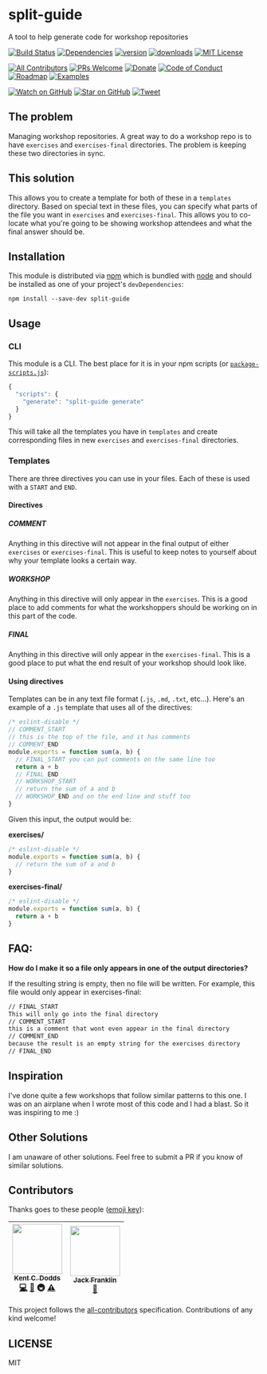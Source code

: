 # split-guide

A tool to help generate code for workshop repositories

[![Build Status][build-badge]][build]
[![Dependencies][dependencyci-badge]][dependencyci]
[![version][version-badge]][package]
[![downloads][downloads-badge]][npm-stat]
[![MIT License][license-badge]][LICENSE]

[![All Contributors](https://img.shields.io/badge/all_contributors-2-orange.svg?style=flat-square)](#contributors)
[![PRs Welcome][prs-badge]][prs]
[![Donate][donate-badge]][donate]
[![Code of Conduct][coc-badge]][coc]
[![Roadmap][roadmap-badge]][roadmap]
[![Examples][examples-badge]][examples]

[![Watch on GitHub][github-watch-badge]][github-watch]
[![Star on GitHub][github-star-badge]][github-star]
[![Tweet][twitter-badge]][twitter]

## The problem

Managing workshop repositories. A great way to do a workshop repo is to have `exercises` and
`exercises-final` directories. The problem is keeping these two directories in sync.

## This solution

This allows you to create a template for both of these in a `templates` directory. Based on special
text in these files, you can specify what parts of the file you want in `exercises` and
`exercises-final`. This allows you to co-locate what you're going to be showing workshop attendees
and what the final answer should be.

## Installation

This module is distributed via [npm][npm] which is bundled with [node][node] and should
be installed as one of your project's `devDependencies`:

```
npm install --save-dev split-guide
```

## Usage

### CLI

This module is a CLI. The best place for it is in your npm scripts
(or [`package-scripts.js`](https://www.npmjs.com/package/p-s)):

```javascript
{
  "scripts": {
    "generate": "split-guide generate"
  }
}
```

This will take all the templates you have in `templates` and create corresponding files in new
`exercises` and `exercises-final` directories.

### Templates

There are three directives you can use in your files. Each of these is used with a `START` and `END`.

#### Directives

##### COMMENT

Anything in this directive will not appear in the final output of either `exercises` or
`exercises-final`. This is useful to keep notes to yourself about why your template looks a certain
way.

##### WORKSHOP

Anything in this directive will only appear in the `exercises`. This is a good place to add
comments for what the workshoppers should be working on in this part of the code.

##### FINAL

Anything in this directive will only appear in the `exercises-final`. This is a good place to put what the
end result of your workshop should look like.

#### Using directives

Templates can be in any text file format (`.js`, `.md`, `.txt`, etc...). Here's an example of a `.js`
template that uses all of the directives:

```javascript
/* eslint-disable */
// COMMENT_START
// this is the top of the file, and it has comments
// COMMENT_END
module.exports = function sum(a, b) {
  // FINAL_START you can put comments on the same line too
  return a + b
  // FINAL_END
  // WORKSHOP_START
  // return the sum of a and b
  // WORKSHOP_END and on the end line and stuff too
}
```

Given this input, the output would be:

**exercises/**

```javascript
/* eslint-disable */
module.exports = function sum(a, b) {
  // return the sum of a and b
}
```

**exercises-final/**

```javascript
/* eslint-disable */
module.exports = function sum(a, b) {
  return a + b
}
```

## FAQ:

**How do I make it so a file only appears in one of the output directories?**

If the resulting string is empty, then no file will be written. For example, this file would only
appear in exercises-final:

```markdown
// FINAL_START
This will only go into the final directory
// COMMENT_START
this is a comment that wont even appear in the final directory
// COMMENT_END
because the result is an empty string for the exercises directory
// FINAL_END
```

## Inspiration

I've done quite a few workshops that follow similar patterns to this one. I was on an airplane when
I wrote most of this code and I had a blast. So it was inspiring to me :)

## Other Solutions

I am unaware of other solutions. Feel free to submit a PR if you know of similar solutions.

## Contributors

Thanks goes to these people ([emoji key][emojis]):

<!-- ALL-CONTRIBUTORS-LIST:START - Do not remove or modify this section -->
| [<img src="https://avatars.githubusercontent.com/u/1500684?v=3" width="100px;"/><br /><sub>Kent C. Dodds</sub>](https://kentcdodds.com)<br />[💻](https://github.com/kentcdodds/split-guide/commits?author=kentcdodds) [📖](https://github.com/kentcdodds/split-guide/commits?author=kentcdodds) 🚇 [⚠️](https://github.com/kentcdodds/split-guide/commits?author=kentcdodds) | [<img src="https://avatars.githubusercontent.com/u/193238?v=3" width="100px;"/><br /><sub>Jack Franklin</sub>](http://www.jackfranklin.co.uk)<br />[📖](https://github.com/kentcdodds/split-guide/commits?author=jackfranklin) |
| :---: | :---: |
<!-- ALL-CONTRIBUTORS-LIST:END -->

This project follows the [all-contributors][all-contributors] specification. Contributions of any kind welcome!

## LICENSE

MIT

[npm]: https://www.npmjs.com/
[node]: https://nodejs.org
[build-badge]: https://img.shields.io/travis/kentcdodds/split-guide.svg?style=flat-square
[build]: https://travis-ci.org/kentcdodds/split-guide
[dependencyci-badge]: https://dependencyci.com/github/kentcdodds/split-guide/badge?style=flat-square
[dependencyci]: https://dependencyci.com/github/kentcdodds/split-guide
[version-badge]: https://img.shields.io/npm/v/split-guide.svg?style=flat-square
[package]: https://www.npmjs.com/package/split-guide
[downloads-badge]: https://img.shields.io/npm/dm/split-guide.svg?style=flat-square
[npm-stat]: http://npm-stat.com/charts.html?package=split-guide&from=2016-08-01
[license-badge]: https://img.shields.io/npm/l/split-guide.svg?style=flat-square
[license]: https://github.com/kentcdodds/split-guide/blob/master/other/LICENSE
[prs-badge]: https://img.shields.io/badge/PRs-welcome-brightgreen.svg?style=flat-square
[prs]: http://makeapullrequest.com
[donate-badge]: https://img.shields.io/badge/$-support-green.svg?style=flat-square
[donate]: http://kcd.im/donate
[coc-badge]: https://img.shields.io/badge/code%20of-conduct-ff69b4.svg?style=flat-square
[coc]: https://github.com/kentcdodds/split-guide/blob/master/other/CODE_OF_CONDUCT.md
[roadmap-badge]: https://img.shields.io/badge/%F0%9F%93%94-roadmap-CD9523.svg?style=flat-square
[roadmap]: https://github.com/kentcdodds/split-guide/blob/master/other/ROADMAP.md
[examples-badge]: https://img.shields.io/badge/%F0%9F%92%A1-examples-8C8E93.svg?style=flat-square
[examples]: https://github.com/kentcdodds/split-guide/blob/master/other/EXAMPLES.md
[github-watch-badge]: https://img.shields.io/github/watchers/kentcdodds/split-guide.svg?style=social
[github-watch]: https://github.com/kentcdodds/split-guide/watchers
[github-star-badge]: https://img.shields.io/github/stars/kentcdodds/split-guide.svg?style=social
[github-star]: https://github.com/kentcdodds/split-guide/stargazers
[twitter]: https://twitter.com/intent/tweet?text=Check%20out%20split-guide!%20https://github.com/kentcdodds/split-guide%20%F0%9F%91%8D
[twitter-badge]: https://img.shields.io/twitter/url/https/github.com/kentcdodds/split-guide.svg?style=social
[emojis]: https://github.com/kentcdodds/all-contributors#emoji-key
[all-contributors]: https://github.com/kentcdodds/all-contributors

